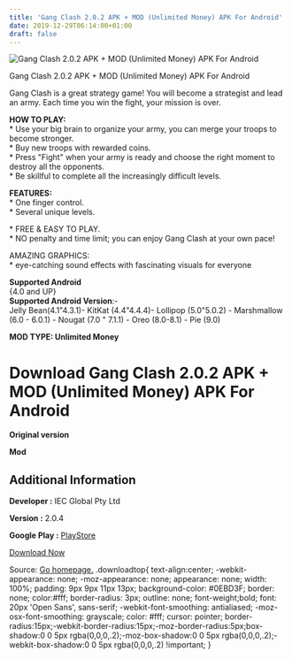 ```yaml
---
title: 'Gang Clash 2.0.2 APK + MOD (Unlimited Money) APK For Android'
date: 2019-12-29T06:14:00+01:00
draft: false
---
```


![Gang Clash 2.0.2 APK + MOD (Unlimited Money) APK For Android](https://i0.wp.com/apkhome.net/wp-content/uploads/2019/12/Gang-Clash-2.0.2-APK-MOD-Unlimited-Money.png "Gang Clash 2.0.2 APK + MOD (Unlimited Money) APK For Android")

  

Gang Clash 2.0.2 APK + MOD (Unlimited Money) APK For Android

Gang Clash is a great strategy game! You will become a strategist and lead an army. Each time you win the fight, your mission is over.

**HOW TO PLAY:**  
\* Use your big brain to organize your army, you can merge your troops to become stronger.  
\* Buy new troops with rewarded coins.  
\* Press "Fight" when your army is ready and choose the right moment to destroy all the opponents.  
\* Be skillful to complete all the increasingly difficult levels.

**FEATURES:**  
\* One finger control.  
\* Several unique levels.

\* FREE & EASY TO PLAY.  
\* NO penalty and time limit; you can enjoy Gang Clash at your own pace!

AMAZING GRAPHICS:  
\* eye-catching sound effects with fascinating visuals for everyone

**Supported Android**  
{4.0 and UP}  
**Supported Android Version**:-  
Jelly Bean(4.1"4.3.1)- KitKat (4.4"4.4.4)- Lollipop (5.0"5.0.2) - Marshmallow (6.0 - 6.0.1) - Nougat (7.0 " 7.1.1) - Oreo (8.0-8.1) - Pie (9.0)

**MOD TYPE: Unlimited Money**

Download Gang Clash 2.0.2 APK + MOD (Unlimited Money) APK For Android
=====================================================================

**Original version**

**Mod**

Additional Information
----------------------

**Developer :** IEC Global Pty Ltd

**Version :** 2.0.4

**Google Play :** [PlayStore](https://play.google.com/store/apps/details?id=com.IEC.gang.clash)

  

[Download Now](https://store4app.co/post/gang-clash-2-0-2-apk-mod-unlimited-money-apk-for-android_1577543088)

  
Source: [Go homepage.](https://store4app.co/post/gang-clash-2-0-2-apk-mod-unlimited-money-apk-for-android_1577543088) .downloadtop{ text-align:center; -webkit-appearance: none; -moz-appearance: none; appearance: none; width: 100%; padding: 9px 9px 11px 13px; background-color: #0EBD3F; border: none; color:#fff; border-radius: 3px; outline: none; font-weight;bold; font: 20px 'Open Sans', sans-serif; -webkit-font-smoothing: antialiased; -moz-osx-font-smoothing: grayscale; color: #fff; cursor: pointer; border-radius:15px;-webkit-border-radius:15px;-moz-border-radius:5px;box-shadow:0 0 5px rgba(0,0,0,.2);-moz-box-shadow:0 0 5px rgba(0,0,0,.2);-webkit-box-shadow:0 0 5px rgba(0,0,0,.2) !important; }